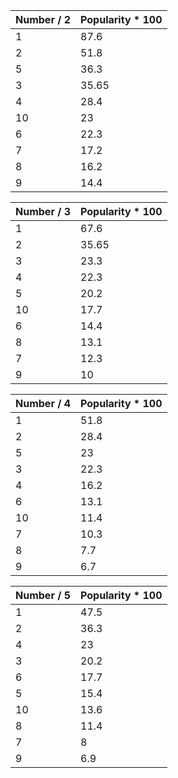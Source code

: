 Number / 2 | Popularity * 100
--- | ---
1 | 87.6
2 | 51.8
5 | 36.3
3 | 35.65
4 | 28.4
10 | 23
6 | 22.3
7 | 17.2
8 | 16.2
9 | 14.4

Number / 3 | Popularity * 100
--- | ---
1 | 67.6
2 | 35.65
3 | 23.3
4 | 22.3
5 | 20.2
10 | 17.7
6 | 14.4
8 | 13.1
7 | 12.3
9 | 10

Number / 4 | Popularity * 100
--- | ---
1 | 51.8
2 | 28.4
5 | 23
3 | 22.3
4 | 16.2
6 | 13.1
10 | 11.4
7 | 10.3
8 | 7.7
9 | 6.7

Number / 5 | Popularity * 100
--- | ---
1 | 47.5
2 | 36.3
4 | 23
3 | 20.2
6 | 17.7
5 | 15.4
10 | 13.6
8 | 11.4
7 | 8
9 | 6.9
